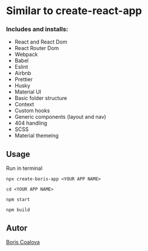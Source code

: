 # Similar to create-react-app

### Includes and installs:

-   React and React Dom
-   React Router Dom
-   Webpack
-   Babel
-   Eslint
-   Airbnb
-   Prettier
-   Husky
-   Material UI
-   Basic folder structure
-   Context
-   Custom hooks
-   Generic components (layout and nav)
-   404 handling
-   SCSS
-   Material themeing

## Usage

Run in terminal

    npx create-boris-app <YOUR APP NAME>

    cd <YOUR APP NAME>

    npm start

    npm build

## Autor

[Boris Coalova](https://github.com/BCoalova)
